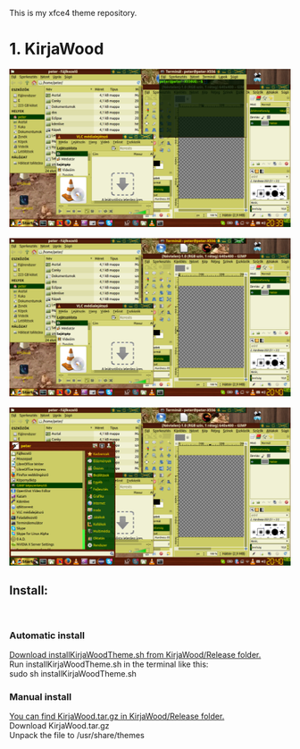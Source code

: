 This is my xfce4 theme repository.


<h1>1. KirjaWood</h1>
<div><img src="KirjaWood/Reviews/KirjaWoodReviewDirty.png" ></div><br>
<div><img src="KirjaWood/Reviews/KirjaWoodReviewDirty2.png" ></div><br>
<div><img src="KirjaWood/Reviews/KirjaWoodReviewDirtyWhiskerMenu.png" ></div>

<h2>Install:</h2><br>
<h3>Automatic install</h3>
<a href="https://github.com/vpeter93/xfce4-themes/blob/master/KirjaWood/Release">Download installKirjaWoodTheme.sh from KirjaWood/Release folder.</a><br>
Run installKirjaWoodTheme.sh in the terminal like this:<br>
sudo sh installKirjaWoodTheme.sh<br>
<h3>Manual install</h3>
<a href="https://github.com/vpeter93/xfce4-themes/blob/master/KirjaWood/Release">You can find KirjaWood.tar.gz in KirjaWood/Release folder.</a><br>
Download KirjaWood.tar.gz <br>
Unpack the file to /usr/share/themes <br>